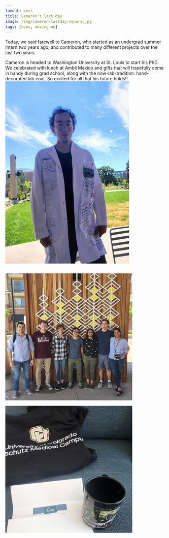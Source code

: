 ```yaml
---
layout: post
title: Cameron's last day
image: /img/cameron-lastday-square.jpg
tags: [news, moving-on]
---
```


Today, we said farewell to Cameron, who started as an undergrad summer intern two years ago, and contributed to many different projects over the last two years. 

Cameron is headed to Washington University at St. Louis to start his PhD. We celebrated with lunch at Ambli Mexico and gifts that will hopefully come in handy during grad school, along with the now-lab-tradition: hand-decorated lab coat. So excited for all that his future holds!! 
<br>
<img align="center" src="/img/cameron-lastday.jpg" style="width:390px !important;height:574px !important;" />
<br>
<br>

<img align="center" src="/img/cameron-lastday-group.jpg" style="width:400px !important;height:400px !important;" />
<br>
<br>

<img align="center" src="/img/gifts-cameron-lastday.jpg" style="width:400px !important;height:400px !important;" />
<br>
<br>
